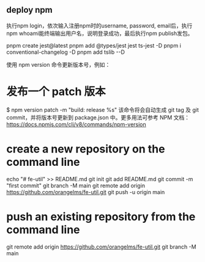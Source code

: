 ## deploy npm 

执行npm login，依次输入注册npm时的username, password, email后，执行npm whoami能终端输出用户名，说明登录成功，最后执行npm publish发包。

pnpm create jest@latest
pnpm add @types/jest jest ts-jest -D
pnpm i conventional-changelog -D
pnpm add tslib --D


使用 npm version 命令更新版本号，例如：

# 发布一个 patch 版本
$ npm version patch -m "build: release %s"
该命令将会自动生成 git tag 及 git commit，并将版本号更新到 package.json 中。更多用法可参考 NPM 文档：https://docs.npmjs.com/cli/v8/commands/npm-version


# create a new repository on the command line
echo "# fe-util" >> README.md
git init
git add README.md
git commit -m "first commit"
git branch -M main
git remote add origin https://github.com/orangelms/fe-util.git
git push -u origin main

# push an existing repository from the command line
git remote add origin https://github.com/orangelms/fe-util.git
git branch -M main